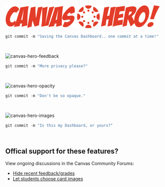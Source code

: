 ![canvas-hero-title](https://github.com/Infinite-Actuary/CanvasHero/blob/master/img/canvas-hero-logo.png?raw=true)

```javascript
git commit -m "Saving the Canvas Dashboard.. one commit at a time!"
```

</br>

![canvas-hero-feedback](https://media.giphy.com/media/8r2BUb1CT7asdZgkV7/giphy.gif)

```javascript
git commit -m "More privacy please?"
```

</br>

![canvas-hero-opacity](https://media.giphy.com/media/p48ikpoMrQARYiwtw4/giphy.gif)

```javascript
git commit -m "Don't be so opaque."
```

</br>

![canvas-hero-images](https://media.giphy.com/media/874NRlj8qwaOR96vji/giphy.gif)

```javascript
git commit -m "Is this my Dashboard, or yours?"
```

</br>

## Offical support for these features?

View ongoing discussions in the Canvas Community Forums:

* [Hide recent feedback/grades](https://community.canvaslms.com/ideas/9131-hiding-recent-feedbackgrades)
* [Let students choose card images](https://community.canvaslms.com/ideas/10557-let-students-choose-their-own-course-card-images)
